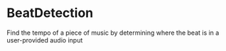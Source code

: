 # BeatDetection
Find the tempo of a piece of music by determining where the beat is in a user-provided audio input

